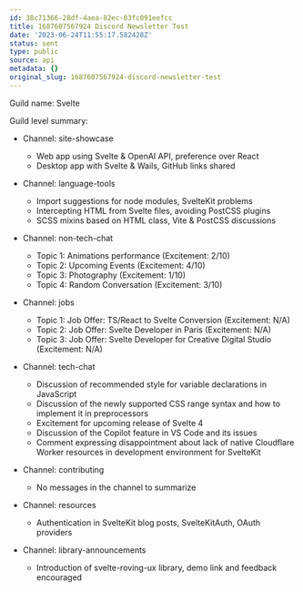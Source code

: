 ```yaml
---
id: 38c71366-28df-4aea-82ec-03fc091eefcc
title: 1687607567924 Discord Newsletter Test
date: '2023-06-24T11:55:17.582428Z'
status: sent
type: public
source: api
metadata: {}
original_slug: 1687607567924-discord-newsletter-test
---
```


<!-- buttondown-editor-mode: plaintext -->Guild name: Svelte

Guild level summary:

- Channel: site-showcase
  - Web app using Svelte & OpenAI API, preference over React
  - Desktop app with Svelte & Wails, GitHub links shared

- Channel: language-tools
  - Import suggestions for node modules, SvelteKit problems
  - Intercepting HTML from Svelte files, avoiding PostCSS plugins
  - SCSS mixins based on HTML class, Vite & PostCSS discussions

- Channel: non-tech-chat
  - Topic 1: Animations performance (Excitement: 2/10)
  - Topic 2: Upcoming Events (Excitement: 4/10)
  - Topic 3: Photography (Excitement: 1/10)
  - Topic 4: Random Conversation (Excitement: 3/10)

- Channel: jobs
  - Topic 1: Job Offer: TS/React to Svelte Conversion (Excitement: N/A)
  - Topic 2: Job Offer: Svelte Developer in Paris (Excitement: N/A)
  - Topic 3: Job Offer: Svelte Developer for Creative Digital Studio (Excitement: N/A)

- Channel: tech-chat
  - Discussion of recommended style for variable declarations in JavaScript
  - Discussion of the newly supported CSS range syntax and how to implement it in preprocessors
  - Excitement for upcoming release of Svelte 4
  - Discussion of the Copilot feature in VS Code and its issues
  - Comment expressing disappointment about lack of native Cloudflare Worker resources in development environment for SvelteKit

- Channel: contributing
  - No messages in the channel to summarize

- Channel: resources
  - Authentication in SvelteKit blog posts, SvelteKitAuth, OAuth providers

- Channel: library-announcements
  - Introduction of svelte-roving-ux library, demo link and feedback encouraged